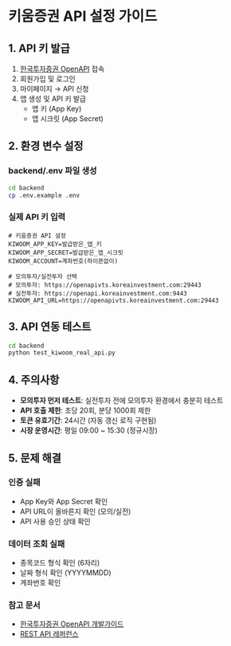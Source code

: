 # 키움증권 API 설정 가이드

## 1. API 키 발급

1. [한국투자증권 OpenAPI](https://apiportal.koreainvestment.com) 접속
2. 회원가입 및 로그인
3. 마이페이지 → API 신청
4. 앱 생성 및 API 키 발급
   - 앱 키 (App Key)
   - 앱 시크릿 (App Secret)

## 2. 환경 변수 설정

### backend/.env 파일 생성
```bash
cd backend
cp .env.example .env
```

### 실제 API 키 입력
```env
# 키움증권 API 설정
KIWOOM_APP_KEY=발급받은_앱_키
KIWOOM_APP_SECRET=발급받은_앱_시크릿
KIWOOM_ACCOUNT=계좌번호(하이픈없이)

# 모의투자/실전투자 선택
# 모의투자: https://openapivts.koreainvestment.com:29443
# 실전투자: https://openapi.koreainvestment.com:9443
KIWOOM_API_URL=https://openapivts.koreainvestment.com:29443
```

## 3. API 연동 테스트

```bash
cd backend
python test_kiwoom_real_api.py
```

## 4. 주의사항

- **모의투자 먼저 테스트**: 실전투자 전에 모의투자 환경에서 충분히 테스트
- **API 호출 제한**: 초당 20회, 분당 1000회 제한
- **토큰 유효기간**: 24시간 (자동 갱신 로직 구현됨)
- **시장 운영시간**: 평일 09:00 ~ 15:30 (정규시장)

## 5. 문제 해결

### 인증 실패
- App Key와 App Secret 확인
- API URL이 올바른지 확인 (모의/실전)
- API 사용 승인 상태 확인

### 데이터 조회 실패
- 종목코드 형식 확인 (6자리)
- 날짜 형식 확인 (YYYYMMDD)
- 계좌번호 확인

### 참고 문서
- [한국투자증권 OpenAPI 개발가이드](https://apiportal.koreainvestment.com/apiservice/oauth2)
- [REST API 레퍼런스](https://apiportal.koreainvestment.com/apiservice/)